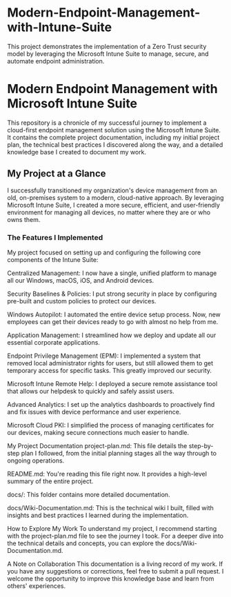 # Modern-Endpoint-Management-with-Intune-Suite
This project demonstrates the implementation of a Zero Trust security model by leveraging the Microsoft Intune Suite to manage, secure, and automate endpoint administration.

# Modern Endpoint Management with Microsoft Intune Suite
This repository is a chronicle of my successful journey to implement a cloud-first endpoint management solution using the Microsoft Intune Suite. It contains the complete project documentation, including my initial project plan, the technical best practices I discovered along the way, and a detailed knowledge base I created to document my work.

## My Project at a Glance
I successfully transitioned my organization's device management from an old, on-premises system to a modern, cloud-native approach. By leveraging Microsoft Intune Suite, I created a more secure, efficient, and user-friendly environment for managing all devices, no matter where they are or who owns them.

### The Features I Implemented
My project focused on setting up and configuring the following core components of the Intune Suite:

Centralized Management: I now have a single, unified platform to manage all our Windows, macOS, iOS, and Android devices.

Security Baselines & Policies: I put strong security in place by configuring pre-built and custom policies to protect our devices.

Windows Autopilot: I automated the entire device setup process. Now, new employees can get their devices ready to go with almost no help from me.

Application Management: I streamlined how we deploy and update all our essential corporate applications.

Endpoint Privilege Management (EPM): I implemented a system that removed local administrator rights for users, but still allowed them to get temporary access for specific tasks. This greatly improved our security.

Microsoft Intune Remote Help: I deployed a secure remote assistance tool that allows our helpdesk to quickly and safely assist users.

Advanced Analytics: I set up the analytics dashboards to proactively find and fix issues with device performance and user experience.

Microsoft Cloud PKI: I simplified the process of managing certificates for our devices, making secure connections much easier to handle.

My Project Documentation
project-plan.md: This file details the step-by-step plan I followed, from the initial planning stages all the way through to ongoing operations.

README.md: You're reading this file right now. It provides a high-level summary of the entire project.

docs/: This folder contains more detailed documentation.

docs/Wiki-Documentation.md: This is the technical wiki I built, filled with insights and best practices I learned during the implementation.

How to Explore My Work
To understand my project, I recommend starting with the project-plan.md file to see the journey I took. For a deeper dive into the technical details and concepts, you can explore the docs/Wiki-Documentation.md.

A Note on Collaboration
This documentation is a living record of my work. If you have any suggestions or corrections, feel free to submit a pull request. I welcome the opportunity to improve this knowledge base and learn from others' experiences.
